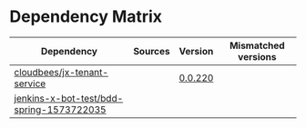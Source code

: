 # Dependency Matrix

Dependency | Sources | Version | Mismatched versions
---------- | ------- | ------- | -------------------
[cloudbees/jx-tenant-service](https://github.com/cloudbees/jx-tenant-service) |  | [0.0.220](https://github.com/cloudbees/jx-tenant-service/releases/tag/v0.0.220) | 
[jenkins-x-bot-test/bdd-spring-1573722035](https://github.com/jenkins-x-bot-test/bdd-spring-1573722035.git) |  | []() | 
